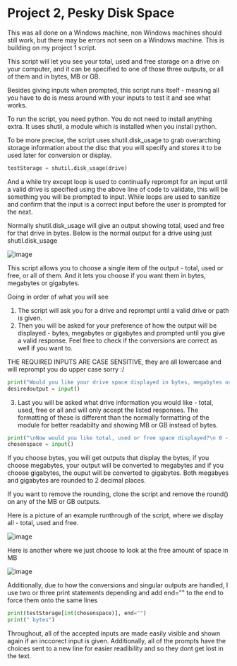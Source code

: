 # Project 2, Pesky Disk Space
This was all done on a Windows machine, non Windows machines should still work, but there may be errors not seen on a Windows machine.
This is building on my project 1 script.

This script will let you see your total, used and free storage on a drive on your computer, and it can be specified to one of those three outputs, or all of them and in bytes, MB or GB.

Besides giving inputs when prompted, this script runs itself - meaning all you have to do is mess around with your inputs to test it and see what works. 

To run the script, you need python. You do not need to install anything extra. It uses shutil, a module which is installed when you install python.

To be more precise, the script uses shutil.disk_usage to grab overarching storage information about the disc that you will specify and stores it to be used later for conversion or display.

```python
testStorage = shutil.disk_usage(drive)
```
And a while try except loop is used to continually reprompt for an input until a valid drive is specified using the above line of code to validate, this will be something you will be prompted to input. While loops are used to sanitize and confirm that the input is a correct input before the user is prompted for the next.


Normally shutil.disk_usage will give an output showing total, used and free for that drive in bytes. Below is the normal output for a drive using just shutil.disk_usage

![image](https://user-images.githubusercontent.com/111792039/198922639-6f872665-9895-4358-adc3-b494280892f9.png)

This script allows you to choose a single item of the output - total, used or free, or all of them. And it lets you choose if you want them in bytes, megabytes or gigabytes.

Going in order of what you will see
1. The script will ask you for a drive and reprompt until a valid drive or path is given.
2. Then you will be asked for your preference of how the output will be displayed - bytes, megabytes or gigabytes and prompted until you give a valid response. Feel free to check if the conversions are correct as well if you want to.

THE REQUIRED INPUTS ARE CASE SENSITIVE, they are all lowercase and will reprompt you do upper case sorry :/

```python
print("Would you like your drive space displayed in bytes, megabytes or gigabytes? \n by - for bytes \n mb - for megabytes \n gb - for gigabytes")
desiredoutput = input()
```

3. Last you will be asked what drive information you would like - total, used, free or all and will only accept the listed responses. The formatting of these is different than the normally formatting of the module for better readabilty and showing MB or GB instead of bytes.

```python
print("\nNow would you like total, used or free space displayed?\n 0 - for total \n 1 - for used \n 2 - for free \n 4 - to display all")
chosenspace = input()
```
If you choose bytes, you will get outputs that display the bytes, if you choose megabytes, your output will be converted to megabytes and if you choose gigabytes, the ouput will be converted to gigabytes. Both megabyes and gigabytes are rounded to 2 decimal places.

If you want to remove the rounding, clone the script and remove the round() on any of the MB or GB outputs.

Here is a picture of an example runthrough of the script, where we display all - total, used and free.

![image](https://user-images.githubusercontent.com/111792039/198923389-787a616e-1275-4faa-bc86-9091b32c2f23.png)

Here is another where we just choose to look at the free amount of space in MB

![image](https://user-images.githubusercontent.com/111792039/198923593-b00583fa-c39c-4ae9-8c35-9d3e2cd75b15.png)


Additionally, due to how the conversions and singular outputs are handled, I use two or three print statements depending and add end="" to the end to force them onto the same lines

```python
print(testStorage[int(chosenspace)], end="")
print(" bytes")
```

  Throughout, all of the accepted inputs are made easily visible and shown again if an inccorect input is given. Additionally, all of the prompts have the choices sent to a new line for easier readibility and so they dont get lost in the text.
